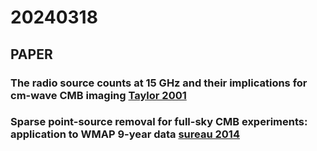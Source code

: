 
# 20240318

## PAPER

### The radio source counts at 15 GHz and their implications for cm-wave CMB imaging [Taylor 2001](https://doi.org/10.1046/j.1365-8711.2001.04877.x)

### Sparse point-source removal for full-sky CMB experiments: application to WMAP 9-year data [sureau 2014](https://arxiv.org/abs/1405.5482)